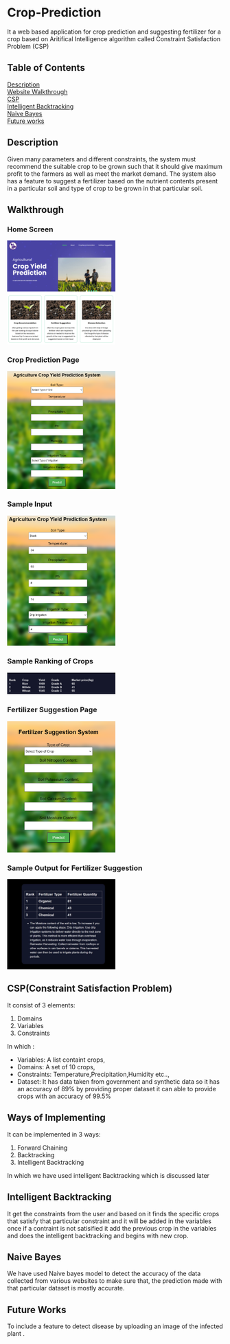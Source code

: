 # Crop-Prediction
It a web based application for crop prediction and suggesting fertilizer for a crop  based on Aritifical Intelligence algorithm called Constraint Satisfaction Problem (CSP) 

## Table of Contents
[Description](#description)  
[Website Walkthrough](#walkthrough)  
[CSP](#csp)  
[Intelligent Backtracking](#ib)  
[Naive Bayes](#nb)  
[Future works](#fw)  

<a id="description"></a>
## Description
Given many parameters and different constraints, the system must recommend the suitable crop to be grown such that it should give maximum profit to the farmers as well as meet the market demand.
The system also has a feature to suggest a fertilizer based on the  nutrient contents present in a particular soil and type of crop to be grown in that particular soil.

<a id="walkthrough"></a>
## Walkthrough

### Home Screen
<img src="/static/output/Screenshot 2023-11-19 213414.png" width=50%>

<img src="/static/output/Screenshot 2023-11-19 213451.png" width =50%>

### Crop Prediction Page
<img src="/static/output/Screenshot 2023-11-19 213625.png" width=50%>

### Sample Input
<img src="/static/output/Screenshot 2023-11-19 214806.png" width=50%>

### Sample Ranking of Crops
<img src="/static/output/Screenshot 2023-11-19 213805.png" width=50%>

### Fertilizer Suggestion Page
<img src="/static/output/Screenshot 2023-11-19 214307.png" width=50%>

### Sample Output for Fertilizer Suggestion
<img src="/static/output/Screenshot 2023-12-14 192409.png" width=50%>

<a id="csp"></a>
## CSP(Constraint Satisfaction Problem)
It consist of 3 elements:
  1) Domains
  2) Variables
  3) Constraints

In which :
* Variables: A list containt crops,
* Domains: A set of 10 crops,
* Constraints: Temperature,Precipitation,Humidity etc..,
* Dataset: It has  data taken from government and synthetic data so it has an accuracy of 89% by providing proper dataset it can able to provide crops with an accuracy of 99.5%

## Ways of Implementing
It can be implemented in 3 ways:
  1) Forward Chaining
  2) Backtracking
  3) Intelligent Backtracking
  
In which we have used intelligent Backtracking which is discussed later
<a id="ib"></a>
## Intelligent Backtracking
It get the constraints from the user and based on it finds the specific crops that satisfy that particular constraint and it will be added in the variables once if a contraint is not satisified it add the previous crop in the variables and does the intelligent backtracking and begins with new crop.

<a id="nb"></a>
## Naive Bayes
We have used Naive bayes model to detect the accuracy of the data collected from various websites to make sure that, the prediction made with that particular dataset  is mostly accurate.

<a id="fw"></a>
## Future Works
To include a feature to detect disease by uploading an image of the infected plant .
